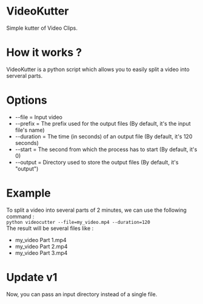 # VideoKutter

Simple kutter of Video Clips.

# How it works ?

VideoKutter is a python script which allows you to easily split a video into serveral parts.

# Options

- --file = Input video
- --prefix = The prefix used for the output files (By default, it's the input file's name)
- --duration = The time (in seconds) of an output file (By default, it's 120 seconds)
- --start = The second from which the process has to start (By default, it's 0)
- --output = Directory used to store the output files (By default, it's "output")

# Example

To split a video into several parts of 2 minutes, we can use the following command :  
`python videocutter --file=my_video.mp4 --duration=120`  
The result will be several files like :

- my_video Part 1.mp4
- my_video Part 2.mp4
- my_video Part 3.mp4

# Update v1

Now, you can pass an input directory instead of a single file.
